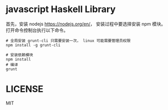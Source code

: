 # javascript Haskell Library

首先，安装 nodejs <https://nodejs.org/en/>， 安装过程中要选择安装 npm 模块。打开命令控制台执行以下命令。

    # 全局安装 grunt-cli 只需要安装一次， linux 可能需要管理员权限
    npm install -g grunt-cli 
    
    # 安装依赖模块
    npm install
    # 编译
    grunt

# LICENSE

MIT